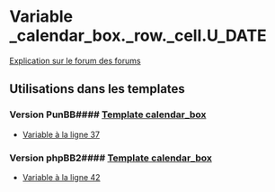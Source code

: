 # Variable _calendar_box._row._cell.U_DATE
[Explication sur le forum des forums](http://forum.forumactif.com/t294113-listing-des-variables#_calendar_box._row._cell.U_DATE)
## Utilisations dans les templates
### Version PunBB#### [Template calendar_box](punbb/calendar_box.md)
* [Variable à la ligne 37](../punbb/calendar_box.tpl#L37)
### Version phpBB2#### [Template calendar_box](subsilver/calendar_box.md)
* [Variable à la ligne 42](../subsilver/calendar_box.tpl#L42)